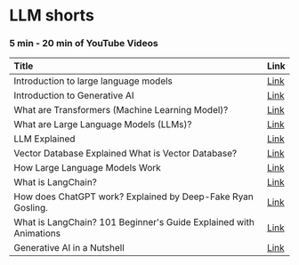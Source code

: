 # LLM shorts


### 5 min - 20 min of YouTube Videos


| Title | Link |
|:----------|:----------|
| Introduction to large language models |[Link](https://www.youtube.com/watch?v=zizonToFXDs&pp=ygUDbGxt)|
| Introduction to Generative AI | [Link](https://youtu.be/G2fqAlgmoPo?si=v9y24nTSeDPuFvJ8) |
| What are Transformers (Machine Learning Model)? | [Link](https://www.youtube.com/watch?v=ZXiruGOCn9s) |
| What are Large Language Models (LLMs)? | [Link](https://www.youtube.com/watch?v=iR2O2GPbB0E) |
| LLM Explained  | [Link](https://www.youtube.com/watch?v=67_aMPDk2zw) |
| Vector Database Explained What is Vector Database? | [Link](https://www.youtube.com/watch?v=72XgD322wZ8) |
| How Large Language Models Work | [Link](https://www.youtube.com/watch?v=5sLYAQS9sWQ) |
| What is LangChain? | [Link](https://www.youtube.com/watch?v=1bUy-1hGZpI) |
| How does ChatGPT work? Explained by Deep-Fake Ryan Gosling. | [Link](https://www.youtube.com/watch?v=xU_MFS_ACrU&t=101s) |
| What is LangChain? 101 Beginner's Guide Explained with Animations | [Link](https://www.youtube.com/watch?v=P3MAbZ2eMUI) |
| Generative AI in a Nutshell | [Link](https://youtu.be/2IK3DFHRFfw?si=Wcv-Eoni4lMQND5Q) |








